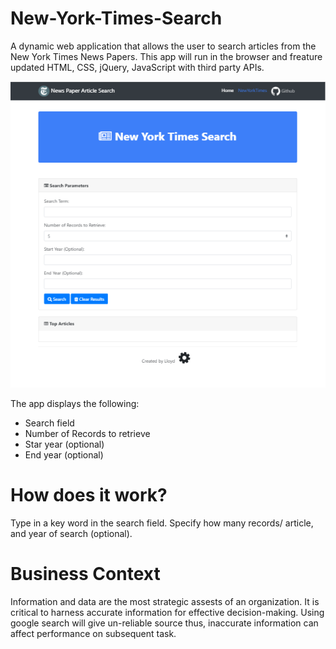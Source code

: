 # New-York-Times-Search
A dynamic web application that allows the user to search articles from the New York Times News Papers. This app will run in the browser and freature updated HTML, CSS, jQuery, JavaScript with third party APIs. 

![](/images/nytimes.PNG)

The app displays the following: 

* Search field
* Number of Records to retrieve
* Star year (optional)
* End year (optional)

# How does it work?
Type in a key word in the search field. Specify how many records/ article, and year of search (optional).

# Business Context
Information and data are the most strategic assests of an organization. It is critical to harness accurate information for effective decision-making. Using google search will give un-reliable source thus, inaccurate information can affect performance on subsequent task. 
